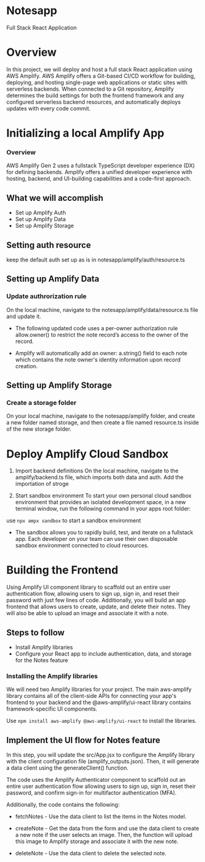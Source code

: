 # Notesapp
Full Stack React Application

# Overview
In this project, we will deploy and host a full stack React application using AWS Amplify. AWS Amplify offers a Git-based CI/CD workflow for building, deploying, and hosting single-page web applications or static sites with serverless backends. When connected to a Git repository, Amplify determines the build settings for both the frontend framework and any configured serverless backend resources, and automatically deploys updates with every code commit.

# Initializing a local Amplify App
### Overview
AWS Amplify Gen 2 uses a fullstack TypeScript developer experience (DX) for defining backends. Amplify offers a unified developer experience with hosting, backend, and UI-building capabilities and a code-first approach. 

## What we will accomplish
 - Set up Amplify Auth
 - Set up Amplify Data
 - Set up Amplify Storage

## Setting auth resource
keep the default auth set up as is in notesapp/amplify/auth/resource.ts

## Setting up Amplify Data

### Update authrorization rule
On the local machine, navigate to the notesapp/amplify/data/resource.ts file and update it.

- The following updated code uses a per-owner authorization rule allow.owner() to restrict the note record’s access to the owner of the record. 

- Amplify will automatically add an owner: a.string() field to each note which contains the note owner's identity information upon record creation.

## Setting up Amplify Storage
### Create a storage folder

On your local machine, navigate to the notesapp/amplify folder, and create a new folder named storage, and then create a file named resource.ts inside of the new storage folder.

# Deploy Amplify Cloud Sandbox
1. Import backend definitions
On the local machine, navigate to the amplify/backend.ts file, which imports both data and auth. Add the importation of stroge

2. Start sandbox environment
To start your own personal cloud sandbox environment that provides an isolated development space, in a new terminal window, run the following command in your apps root folder:

use `npx ampx sandbox` to start a sandbox environment

 - The sandbox allows you to rapidly build, test, and iterate on a fullstack app. Each developer on your team can use their own disposable sandbox environment connected to cloud resources.


 # Building the Frontend

 Using Amplify UI component library to scaffold out an entire user authentication flow, allowing users to sign up, sign in, and reset their password with just few lines of code. Additionally, you will build an app frontend that allows users to create, update, and delete their notes. They will also be able to upload an image and associate it with a note.

 ## Steps to follow
  - Install Amplify libraries
  - Configure your React app to include authentication, data, and storage for the Notes feature

### Installing the Amplify libraries

We will need two Amplify libraries for your project. The main aws-amplify library contains all of the client-side APIs for connecting your app's frontend to your backend and the @aws-amplify/ui-react library contains framework-specific UI components.

Use `npm install aws-amplify @aws-amplify/ui-react` to install the libraries.

## Implement the UI flow for Notes feature

In this step, you will update the src/App.jsx to configure the Amplify library with the client configuration file (amplify_outputs.json). Then, it will generate a data client using the generateClient() function.

The code uses the Amplify Authenticator component to scaffold out an entire user authentication flow allowing users to sign up, sign in, reset their password, and confirm sign-in for multifactor authentication (MFA).

Additionally, the code contains the following:

 - fetchNotes - Use the data client to list the items in the Notes model.

 - createNote - Get the data from the form and use the data client to create a new note if the user selects an image. Then, the function will upload this image to Amplify storage and associate it with the new note.

 - deleteNote - Use the data client to delete the selected note.